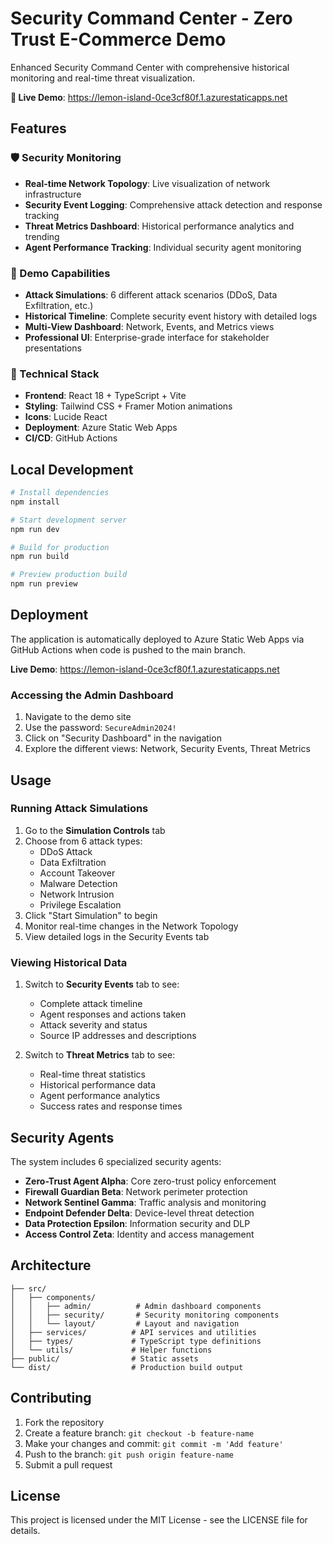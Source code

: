 # Security Command Center - Zero Trust E-Commerce Demo

Enhanced Security Command Center with comprehensive historical monitoring and real-time threat visualization.

**🚀 Live Demo**: https://lemon-island-0ce3cf80f.1.azurestaticapps.net

## Features

### 🛡️ Security Monitoring
- **Real-time Network Topology**: Live visualization of network infrastructure
- **Security Event Logging**: Comprehensive attack detection and response tracking
- **Threat Metrics Dashboard**: Historical performance analytics and trending
- **Agent Performance Tracking**: Individual security agent monitoring

### 🎯 Demo Capabilities
- **Attack Simulations**: 6 different attack scenarios (DDoS, Data Exfiltration, etc.)
- **Historical Timeline**: Complete security event history with detailed logs
- **Multi-View Dashboard**: Network, Events, and Metrics views
- **Professional UI**: Enterprise-grade interface for stakeholder presentations

### 🔧 Technical Stack
- **Frontend**: React 18 + TypeScript + Vite
- **Styling**: Tailwind CSS + Framer Motion animations
- **Icons**: Lucide React
- **Deployment**: Azure Static Web Apps
- **CI/CD**: GitHub Actions

## Local Development

```bash
# Install dependencies
npm install

# Start development server
npm run dev

# Build for production
npm run build

# Preview production build
npm run preview
```

## Deployment

The application is automatically deployed to Azure Static Web Apps via GitHub Actions when code is pushed to the main branch.

**Live Demo**: https://lemon-island-0ce3cf80f.1.azurestaticapps.net

### Accessing the Admin Dashboard

1. Navigate to the demo site
2. Use the password: `SecureAdmin2024!`
3. Click on "Security Dashboard" in the navigation
4. Explore the different views: Network, Security Events, Threat Metrics

## Usage

### Running Attack Simulations

1. Go to the **Simulation Controls** tab
2. Choose from 6 attack types:
   - DDoS Attack
   - Data Exfiltration  
   - Account Takeover
   - Malware Detection
   - Network Intrusion
   - Privilege Escalation
3. Click "Start Simulation" to begin
4. Monitor real-time changes in the Network Topology
5. View detailed logs in the Security Events tab

### Viewing Historical Data

1. Switch to **Security Events** tab to see:
   - Complete attack timeline
   - Agent responses and actions taken
   - Attack severity and status
   - Source IP addresses and descriptions

2. Switch to **Threat Metrics** tab to see:
   - Real-time threat statistics
   - Historical performance data
   - Agent performance analytics
   - Success rates and response times

## Security Agents

The system includes 6 specialized security agents:

- **Zero-Trust Agent Alpha**: Core zero-trust policy enforcement
- **Firewall Guardian Beta**: Network perimeter protection  
- **Network Sentinel Gamma**: Traffic analysis and monitoring
- **Endpoint Defender Delta**: Device-level threat detection
- **Data Protection Epsilon**: Information security and DLP
- **Access Control Zeta**: Identity and access management

## Architecture

```
├── src/
│   ├── components/
│   │   ├── admin/          # Admin dashboard components
│   │   ├── security/       # Security monitoring components
│   │   └── layout/         # Layout and navigation
│   ├── services/          # API services and utilities
│   ├── types/             # TypeScript type definitions
│   └── utils/             # Helper functions
├── public/                # Static assets
└── dist/                  # Production build output
```

## Contributing

1. Fork the repository
2. Create a feature branch: `git checkout -b feature-name`
3. Make your changes and commit: `git commit -m 'Add feature'`
4. Push to the branch: `git push origin feature-name`
5. Submit a pull request

## License

This project is licensed under the MIT License - see the LICENSE file for details.

